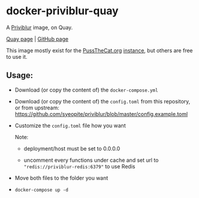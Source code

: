 # docker-priviblur-quay

A [Priviblur](https://github.com/syeopite/priviblur) image, on Quay.

[Quay page](https://quay.io/repository/pussthecatorg/priviblur) | [GitHub page](https://github.com/PussTheCat-org/docker-priviblur-quay)

This image mostly exist for the [PussTheCat.org](https://pussthecat.org/) [instance](https://priviblur.pussthecat.org/), but others are free to use it.

## Usage:

- Download (or copy the content of) the `docker-compose.yml` 
- Download (or copy the content of) the `config.toml` from this repository, or from upstream: https://github.com/syeopite/priviblur/blob/master/config.example.toml
- Customize the `config.toml` file how you want 

    Note:

    - deployment/host must be set to 0.0.0.0

    - uncomment every functions under cache and set url to `"redis://priviblur-redis:6379"` to use Redis

- Move both files to the folder you want
- `docker-compose up -d`
